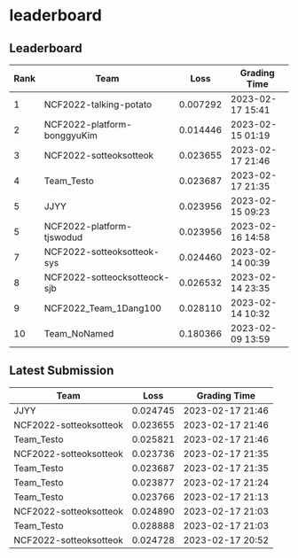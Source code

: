 
# leaderboard
## Leaderboard
|Rank|Team|Loss|Grading Time|
|----|----|----|------------|
|1|NCF2022-talking-potato|0.007292|2023-02-17 15:41|
|2|NCF2022-platform-bonggyuKim|0.014446|2023-02-15 01:19|
|3|NCF2022-sotteoksotteok|0.023655|2023-02-17 21:46|
|4|Team_Testo|0.023687|2023-02-17 21:35|
|5|JJYY|0.023956|2023-02-15 09:23|
|5|NCF2022-platform-tjswodud|0.023956|2023-02-16 14:58|
|7|NCF2022-sotteoksotteok-sys|0.024460|2023-02-14 00:39|
|8|NCF2022-sotteocksotteock-sjb|0.026532|2023-02-14 23:35|
|9|NCF2022_Team_1Dang100|0.028110|2023-02-14 10:32|
|10|Team_NoNamed|0.180366|2023-02-09 13:59|

## Latest Submission
|Team|Loss|Grading Time|
|----|----|------------|
|JJYY|0.024745|2023-02-17 21:46|
|NCF2022-sotteoksotteok|0.023655|2023-02-17 21:46|
|Team_Testo|0.025821|2023-02-17 21:46|
|NCF2022-sotteoksotteok|0.023736|2023-02-17 21:35|
|Team_Testo|0.023687|2023-02-17 21:35|
|Team_Testo|0.023877|2023-02-17 21:24|
|Team_Testo|0.023766|2023-02-17 21:13|
|NCF2022-sotteoksotteok|0.024890|2023-02-17 21:03|
|Team_Testo|0.028888|2023-02-17 21:03|
|NCF2022-sotteoksotteok|0.024728|2023-02-17 20:52|
